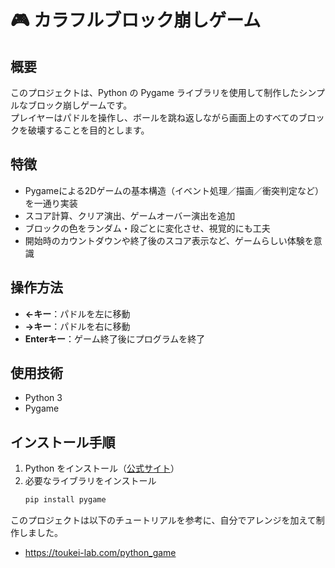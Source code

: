 # 🎮 カラフルブロック崩しゲーム

## 概要
このプロジェクトは、Python の Pygame ライブラリを使用して制作したシンプルなブロック崩しゲームです。  
プレイヤーはパドルを操作し、ボールを跳ね返しながら画面上のすべてのブロックを破壊することを目的とします。

## 特徴
- Pygameによる2Dゲームの基本構造（イベント処理／描画／衝突判定など）を一通り実装
- スコア計算、クリア演出、ゲームオーバー演出を追加
- ブロックの色をランダム・段ごとに変化させ、視覚的にも工夫
- 開始時のカウントダウンや終了後のスコア表示など、ゲームらしい体験を意識

## 操作方法
- **←キー**：パドルを左に移動  
- **→キー**：パドルを右に移動  
- **Enterキー**：ゲーム終了後にプログラムを終了

## 使用技術
- Python 3
- Pygame

## インストール手順
1. Python をインストール（[公式サイト](https://www.python.org/)）
2. 必要なライブラリをインストール
   ```bash
   pip install pygame


このプロジェクトは以下のチュートリアルを参考に、自分でアレンジを加えて制作しました。
- https://toukei-lab.com/python_game
